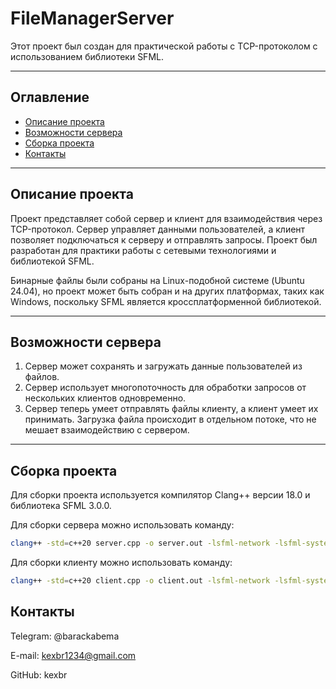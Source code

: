 # FileManagerServer

Этот проект был создан для практической работы с TCP-протоколом с использованием библиотеки SFML.

---

## Оглавление

- [Описание проекта](#описание-проекта)
- [Возможности сервера](#возможности-сервера)
- [Сборка проекта](#сборка-проекта)
- [Контакты](#контакты)

---

## Описание проекта

Проект представляет собой сервер и клиент для взаимодействия через TCP-протокол. Сервер управляет данными пользователей, а клиент позволяет подключаться к серверу и отправлять запросы. Проект был разработан для практики работы с сетевыми технологиями и библиотекой SFML.

Бинарные файлы были собраны на Linux-подобной системе (Ubuntu 24.04), но проект может быть собран и на других платформах, таких как Windows, поскольку SFML является кроссплатформенной библиотекой.

---

## Возможности сервера

1. Сервер может сохранять и загружать данные пользователей из файлов.
2. Сервер использует многопоточность для обработки запросов от нескольких клиентов одновременно.
3. Сервер теперь умеет отправлять файлы клиенту, а клиент умеет их принимать. Загрузка файла происходит в отдельном потоке, что не мешает взаимодействию с сервером.

---

## Сборка проекта

Для сборки проекта используется компилятор Clang++ версии 18.0 и библиотека SFML 3.0.0.

Для сборки сервера можно использовать команду:

```bash
clang++ -std=c++20 server.cpp -o server.out -lsfml-network -lsfml-system
```

Для сборки клиенту можно использовать команду:

```bash
clang++ -std=c++20 client.cpp -o client.out -lsfml-network -lsfml-system
```

## Контакты

Telegram: @barackabema

E-mail: kexbr1234@gmail.com

GitHub: kexbr